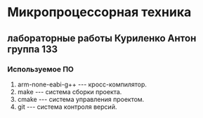 # Микропроцессорная техника
## лабораторные работы Куриленко Антон группа 133

### Используемое ПО
1. arm-none-eabi-g++ --- кросс-компилятор.
1. make --- система сборки проекта.
1. cmake --- система управления проектом.
1. git --- система контроля версий.
